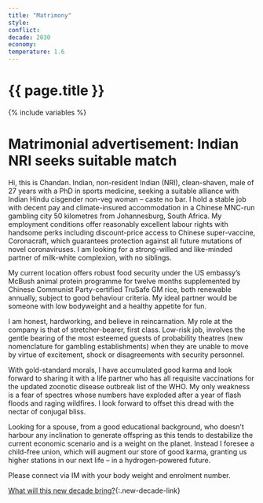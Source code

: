 ```yaml
---
title: "Matrimony"
style: 
conflict: 
decade: 2030
economy: 
temperature: 1.6
---
```


<h1>{{ page.title }}</h1>

{% include variables %}
# Matrimonial advertisement: Indian NRI seeks suitable match

Hi, this is Chandan. Indian, non-resident Indian (NRI), clean-shaven, male of 27 years with a PhD in sports medicine, seeking a suitable alliance with Indian Hindu cisgender non-veg woman – caste no bar. I hold a stable job with decent pay and climate-insured accommodation in a Chinese MNC-run gambling city 50 kilometres from Johannesburg, South Africa. My employment conditions offer reasonably excellent labour rights with handsome perks including discount-price access to Chinese super-vaccine, Coronacraft, which guarantees protection against all future mutations of novel coronaviruses. I am looking for a strong-willed and like-minded partner of milk-white complexion, with no siblings.

My current location offers robust food security under the US embassy’s McBush animal protein programme for twelve months supplemented by Chinese Communist Party-certified TruSafe GM rice, both renewable annually, subject to good behaviour criteria. My ideal partner would be someone with low bodyweight and a healthy appetite for fun.

I am honest, hardworking, and believe in reincarnation. My role at the company is that of stretcher-bearer, first class. Low-risk job, involves the gentle bearing of the most esteemed guests of probability theatres (new nomenclature for gambling establishments) when they are unable to move by virtue of excitement, shock or disagreements with security personnel.

With gold-standard morals, I have accumulated good karma and look forward to sharing it with a life partner who has all requisite vaccinations for the updated zoonotic disease outbreak list of the WHO. My only weakness is a fear of spectres whose numbers have exploded after a year of flash floods and raging wildfires. I look forward to offset this dread with the nectar of conjugal bliss.

Looking for a spouse, from a good educational background, who doesn’t harbour any inclination to generate offspring as this tends to destabilize the current economic scenario and is a weight on the planet. Instead I foresee a child-free union, which will augment our store of good karma, granting us higher stations in our next life – in a hydrogen-powered future.

Please connect via IM with your body weight and enrolment number.

[What will this new decade bring?](chapter_grassroots-climate-rebellion.html){:.new-decade-link}

